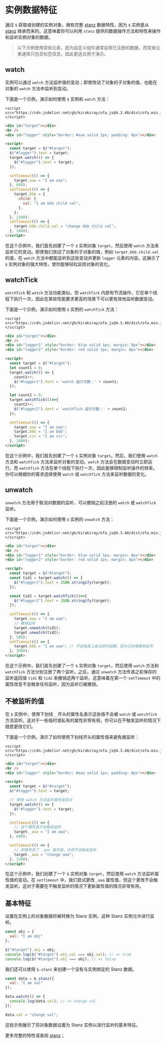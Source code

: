 # 实例数据特征

通过 `$` 获取或创建的实例对象，拥有完整 [stanz](https://github.com/kirakiray/stanz) 数据特性，因为 `$` 实例是从 [stanz](https://github.com/kirakiray/stanz) 继承而来的。这意味着你可以利用 `stanz` 提供的数据操作方法和特性来操作和监听实例对象的数据。

> 以下示例使用常规元素，因为自定义组件通常自带已注册的数据，而常规元素通常只包含标签信息，因此更适合用于演示。

## watch

实例可以通过 `watch` 方法监听值的变动；即使改动了对象的子对象的值，也能在对象的 `watch` 方法中监听到变动。

下面是一个示例，演示如何使用 `$` 实例和 `watch` 方法：

<html-viewer>

```
<script src="https://cdn.jsdelivr.net/gh/kirakiray/ofa.js@4.3.40/dist/ofa.min.js"></script>
```

```html
<div id="target"></div>
<br />
<div id="logger" style="border: #aaa solid 1px; padding: 8px"></div>

<script>
  const target = $("#target");
  $("#logger").text = target;
  target.watch(() => {
    $("#logger").text = target;
  });

  setTimeout(() => {
    target.aaa = "I am aaa";
  }, 600);
  setTimeout(() => {
    target.bbb = {
      child: {
        val: "I am bbb child val",
      },
    };
  }, 1200);
  setTimeout(() => {
    target.bbb.child.val = "change bbb child val";
  }, 1800);
</script>
```

</html-viewer>

在这个示例中，我们首先创建了一个 `$` 实例对象 `target`，然后使用 `watch` 方法来监听它的变动。即使我们改动了对象的子对象的值，例如 `target.bbb.child.val` 的值，在 `watch` 方法中都能监听到这些变动并更新 `logger` 元素的内容。这展示了 `$` 实例对象的强大特性，使你能够轻松监控对象的变化。

## watchTick

`watchTick` 和 `watch` 方法功能类似，但 `watchTick` 内部有节流操作，它在单个线程下执行一次，因此在某些性能要求更高的场景下可以更有效地监听数据变动。

下面是一个示例，演示如何使用 `$` 实例的 `watchTick` 方法：

<html-viewer>

```
<script src="https://cdn.jsdelivr.net/gh/kirakiray/ofa.js@4.3.40/dist/ofa.min.js"></script>
```

```html
<div id="target"></div>
<br />
<div id="logger1" style="border: blue solid 1px; margin: 8px"></div>
<div id="logger2" style="border: red solid 1px; margin: 8px"></div>

<script>
  const target = $("#target");
  let count1 = 0;
  target.watch(() => {
    count1++;
    $("#logger1").text = 'watch 运行次数：' + count1;
  });

  let count2 = 0;
  target.watchTick(()=>{
    count2++;
    $("#logger2").text = 'watchTick 运行次数：' + count2;
  });

  setTimeout(() => {
    target.aaa = "I am aaa";
    target.bbb = "I am bbb";
    target.ccc = "I am ccc";
  }, 1000);
</script>
```

</html-viewer>

在这个示例中，我们首先创建了一个 `$` 实例对象 `target`。然后，我们使用 `watch` 方法和 `watchTick` 方法来监听对象的变动。`watch` 方法会在数据变动时立即运行，而 `watchTick` 方法在单个线程下执行一次，因此能够限制监听操作的频率。你可以根据你的需求选择使用 `watch` 或 `watchTick` 方法来监听数据的变化。

## unwatch

`unwatch` 方法用于取消对数据的监听，可以撤销之前注册的 `watch` 或 `watchTick` 监听。

下面是一个示例，演示如何使用 `$` 实例的 `unwatch` 方法：

<html-viewer>

```
<script src="https://cdn.jsdelivr.net/gh/kirakiray/ofa.js@4.3.40/dist/ofa.min.js"></script>
```

```html
<div id="target"></div>
<br />
<div id="logger1" style="border: blue solid 1px; margin: 8px"></div>
<div id="logger2" style="border: red solid 1px; margin: 8px"></div>

<script>
  const target = $("#target");
  const tid1 = target.watch(() => {
    $("#logger1").text = JSON.stringify(target);
  });

  const tid2 = target.watchTick(()=>{
    $("#logger2").text = JSON.stringify(target);
  });

  setTimeout(() => {
    target.aaa = "I am aaa";
    // 撤销监听
    target.unwatch(tid1);
    target.unwatch(tid2);
  }, 500);
  setTimeout(() => {
    target.bbb = "I am aaa"; // 不会触发上面注册的函数，因为已经被撤销监听
  }, 1000);
</script>
```

</html-viewer>

在这个示例中，我们首先创建了一个 `$` 实例对象 `target`，然后使用 `watch` 方法和 `watchTick` 方法分别注册了两个监听。之后，通过 `unwatch` 方法传递之前保存的监听返回值 `tid1` 和 `tid2` 来撤销这两个监听。这意味着在第一个 `setTimeout` 中的属性改变不会触发任何监听，因为监听已被撤销。

## 不被监听的值

在 `$` 实例中，使用下划线 `_` 开头的属性名表示这些值不会被 `watch` 或 `watchTick` 方法监听。这对于一些临时或私有的属性非常有用，你可以在不触发监听的情况下随意更改它们。

下面是一个示例，演示了如何使用下划线开头的属性值来避免被监听：

<html-viewer>

```
<script src="https://cdn.jsdelivr.net/gh/kirakiray/ofa.js@4.3.40/dist/ofa.min.js"></script>
```

```html
<div id="target"></div>
<br />
<div id="logger" style="border: #aaa solid 1px; padding: 8px"></div>

<script>
  const target = $("#target");
  $("#logger").text = target;

  // 使用 watch 方法监听属性值变动
  target.watch(() => {
    $("#logger").text = target;
  });

  setTimeout(() => {
    // 这个属性值不会触发监听
    target._aaa = "I am aaa";
  }, 600);

  setTimeout(() => {
    // 即使改变了 _aaa 属性值，仍然不会触发监听
    target._aaa = "change aaa";
  }, 1200);
</script>
```

</html-viewer>

在这个示例中，我们创建了一个 `$` 实例对象 `target`，然后使用 `watch` 方法监听属性值的变动。在 `setTimeout` 中，我们尝试更改 `_aaa` 属性值，但这个更改不会触发监听。这对于需要在不触发监听的情况下更新属性值的情况非常有用。

## 基本特征

设置在实例上的对象数据将被转换为 Stanz 实例，这种 Stanz 实例允许进行监听。

```javascript
const obj = {
  val: "I am obj"
};

$("#target").obj = obj;
console.log($("#target").obj.val === obj.val); // => true
console.log($("#target").obj === obj); // => false
```

我们还可以使用 `$.stanz` 来创建一个没有与实例绑定的 Stanz 数据。

```javascript
const data = $.stanz({
  val: "I am val"
});

data.watch(() => {
  console.log(data.val); // => change val
});

data.val = "change val";
```

这些示例展示了将对象数据设置为 Stanz 实例以进行监听的基本特征。

更多完整的特性请查阅 [stanz](https://github.com/kirakiray/stanz)；
